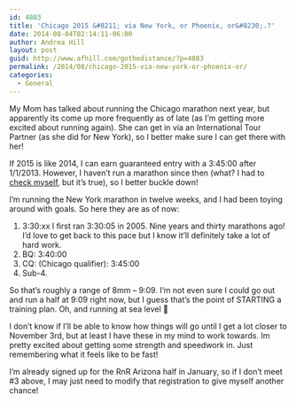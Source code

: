 ```yaml
---
id: 4803
title: 'Chicago 2015 &#8211; via New York, or Phoenix, or&#8230;.?'
date: 2014-08-04T02:14:11-06:00
author: Andrea Hill
layout: post
guid: http://www.afhill.com/gothedistance/?p=4803
permalink: /2014/08/chicago-2015-via-new-york-or-phoenix-or/
categories:
  - General
---
```

My Mom has talked about running the Chicago marathon next year, but apparently its come up more frequently as of late (as I&#8217;m getting more excited about running again). She can get in via an International Tour Partner (as she did for New York), so I better make sure I can get there with her!

If 2015 is like 2014, I can earn guaranteed entry with a 3:45:00 after 1/1/2013. However, I haven&#8217;t run a marathon since then (what? I had to [check myself](http://www.marathonmaniacsdb.com/Maniacs/MyMarathons.asp?ManiacId=194), but it&#8217;s true), so I better buckle down!

I&#8217;m running the New York marathon in twelve weeks, and I had been toying around with goals. So here they are as of now:

1. 3:30:xx I first ran 3:30:05 in 2005. Nine years and thirty marathons ago! I&#8217;d love to get back to this pace but I know it&#8217;ll definitely take a lot of hard work.  
2. BQ: 3:40:00  
3. CQ: (Chicago qualifier): 3:45:00  
4. Sub-4. 

So that&#8217;s roughly a range of 8mm &#8211; 9:09. I&#8217;m not even sure I could go out and run a half at 9:09 right now, but I guess that&#8217;s the point of STARTING a training plan. Oh, and running at sea level 🙂 

I don&#8217;t know if I&#8217;ll be able to know how things will go until I get a lot closer to November 3rd, but at least I have these in my mind to work towards. Im pretty excited about getting some strength and speedwork in. Just remembering what it feels like to be fast! 

I&#8217;m already signed up for the RnR Arizona half in January, so if I don&#8217;t meet #3 above, I may just need to modify that registration to give myself another chance!
